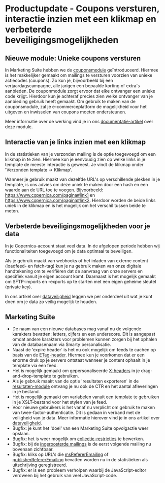 # Productupdate - Coupons versturen, interactie inzien met een klikmap en verbeterde beveiligingsmogelijkheden

## Nieuwe module: Unieke coupons versturen
In Marketing Suite hebben we de [couponsmodule](https://ms.copernica.com/#/coupons) geïntroduceerd. Hiermee is het makkelijker gemaakt om mailings te versturen voorzien van unieke actiecodes (coupons). Zo kun je, bijvoorbeeld bij een verjaardagscampagne, alle jarigen een bepaalde korting of extra's aanbieden. De couponmodule zorgt ervoor dat elke ontvanger een unieke code krijgt. Hierdoor kun je achteraf precies zien welke ontvanger van je aanbieding gebruik heeft gemaakt. Om gebruik te maken van de couponsmodule, zal je e-commerceplatform de mogelijkheid voor het uitgeven en inwisselen van coupons moeten ondersteunen. 

Meer informatie over de werking vind je in ons [documentatie-artikel](https://www.copernica.com/nl/documentation/coupons) over deze module.

## Interactie van je links inzien met een klikmap
In de statistieken van je verzonden mailing is de optie toegevoegd om een klikmap in te zien. Hiermee kun je eenvoudig zien op welke links in je template de meeste interactie is geweest. Je vindt de klikmap onder 'Verzonden template -> Klikmap'.

Wanneer je gebruik maakt van dezelfde URL's op verschillende plekken in je template, is ons advies om deze uniek te maken door een hash en een waarde aan de URL toe te voegen. Bijvoorbeeld: https://www.copernica.com/pagina#link1 en https://www.copernica.com/pagina#link2. Hierdoor worden de beide links uniek in de klikmap en is het mogelijk om het verschil tussen beide te meten.

## Verbeterde beveiligingsmogelijkheden voor je data
In je Copernica-account staat veel data. In de afgelopen periode hebben wij functionaliteiten toegevoegd om je data optimaal te beveiligen. 

Als je gebruik maakt van webhooks of het inladen van externe content (loadfeed- en fetch-tag) kun je nu gebruik maken van onze digitale handtekening om te verifiëren dat de aanvraag van onze servers en specifiek vanuit je eigen account komt. Daarnaast is het mogelijk gemaakt om SFTP-imports en -exports op te starten met een eigen geheime sleutel (private key). 

In ons artikel over [dataveiligheid](https://www.copernica.com/nl/documentation/datasecurity) leggen we per onderdeel uit wat je kunt doen om je data zo veilig mogelijk te houden.

## Marketing Suite
- De naam van een nieuwe databases mag vanaf nu de volgende karakters bevatten: letters, cijfers en een underscore. Dit is aangepast omdat andere karakters voor problemen kunnen zorgen bij het ophalen van de databasenaam via Smarty personalisatie. 
- Naast de 'expire header' is het nu ook mogelijk om feeds te cachen op basis van de [ETag-header](https://en.wikipedia.org/wiki/HTTP_ETag). Hiermee kun je voorkomen dat er een enorme druk op je servers ontstaat wanneer je content ophaalt in je template via een feed.
- Het is mogelijk gemaakt om gepersonaliseerde [X-headers](https://www.copernica.com/nl/documentation/email-editor-headers) in je drag-and-drop-template te gebruiken. 
- Als je gebruik maakt van de optie 'resultaten exporteren' in de [resultaten-module](https://ms.copernica.com/#/results/sentmailings) ontvang je nu ook de CTR en het aantal afleveringen in je bestand.
- Het is mogelijk gemaakt om variabelen vanuit een template te gebruiken in je XSLT-bestand voor het stylen van je feed.
- Voor nieuwe gebruikers is het vanaf nu verplicht om gebruik te maken van twee-factor-authenticatie. Dit is gedaan in verband met de veiligheid van je data. Meer informatie hierover vind je in ons artikel over [dataveiligheid](https://www.copernica.com/nl/documentation/datasecurity#marketingsuite).
- Bugfix: je kunt het 'doel' van een Marketing Suite opvolgactie weer opslaan. 
- Bugfix: het is weer mogelijk om [collectie-restricties](https://www.copernica.com/nl/documentation/database-restrictions) te bewerken.
- Bugfix: bij de [ingeroosterde mailings](https://ms.copernica.com/#/results/upcomingmailings) is de eerst volgende mailing nu bovenaan zichtbaar.
- Bugfix: kliks op URL's die [msRefererEmailing](copernica.com/nl/documentation/emailings-ms-unsubscribe) of [publisherRefererEmailing](https://www.copernica.com/nl/documentation/emailings-publisher-unsubscribe) bevatten worden nu in de statistieken als uitschrijving geregistreerd.
- Bugfix: er is een probleem verholpen waarbij de JavaScript-editor verdween bij het gebruik van veel JavaScript-code.
